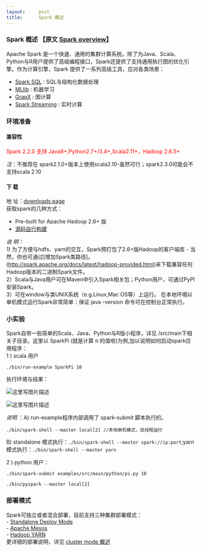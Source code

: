 ```yaml
---
layout:     post
title:      Spark 概述
---
```

<div id="article_content" class="article_content clearfix csdn-tracking-statistics" data-pid="blog" data-mod="popu_307" data-dsm="post">
								            <div id="content_views" class="markdown_views prism-atom-one-dark">
							<!-- flowchart 箭头图标 勿删 -->
							<svg xmlns="http://www.w3.org/2000/svg" style="display: none;"><path stroke-linecap="round" d="M5,0 0,2.5 5,5z" id="raphael-marker-block" style="-webkit-tap-highlight-color: rgba(0, 0, 0, 0);"></path></svg>
							<h3 id="spark-概述-原文-spark-overview">Spark 概述 【原文 <a href="http://spark.apache.org/docs/latest/" rel="nofollow" target="_blank">Spark overview</a>】</h3>

<p>Apache Spark 是一个快速、通用的集群计算系统。除了为Java、Scala、Python与R用户提供了高级编程接口，Spark还提供了支持通用执行图的优化引擎。作为计算引擎，Spark 提供了一系列高级工具，应对各类场景：</p>

<ul>
<li><a href="http://spark.apache.org/docs/latest/sql-programming-guide.html" rel="nofollow" target="_blank">Spark SQL</a> : SQL与结构化数据处理</li>
<li><a href="http://spark.apache.org/docs/latest/ml-guide.html" rel="nofollow" target="_blank">MLlib</a> : 机器学习</li>
<li><a href="http://spark.apache.org/docs/latest/graphx-programming-guide.html" rel="nofollow" target="_blank">GrapX</a> : 图计算</li>
<li><a href="http://spark.apache.org/docs/latest/streaming-programming-guide.html" rel="nofollow" target="_blank">Spark Streaming</a> : 实时计算</li>
</ul>

<h3 id="环境准备">环境准备</h3>



<h4 id="兼容性">兼容性</h4>

<p><font color="#ff0000">Spark 2.2.0 支持 Java8+,Python2.7+/3.4+,Scala2.11+，Hadoop 2.6.5+ </font></p>

<p><em>注</em>：不推荐在 spark2.1.0+版本上使用scala2.10-虽然可行；spark2.3.0可能会不支持scala 2.10 </p>

<h4 id="下-载">下 载</h4>

<p>地 址：<a href="http://spark.apache.org/downloads.html" rel="nofollow">downloads page</a> <br>
获取spark的几种方式：</p>

<ul>
<li>Pre-built for Apache Hadoop 2.6+ 版</li>
<li><a href="http://spark.apache.org/docs/latest/building-spark.html" rel="nofollow">源码自行构建</a></li>
</ul>

<p><em>说 明：</em> <br>
 1) 为了方便与hdfs、yarn的交互，Spark预打包了2.6+版Hadoop的客户端库 - 当然，你也可通过[增加Spark类路径]。(<a href="http://spark.apache.org/docs/latest/hadoop-provided.html" rel="nofollow">http://spark.apache.org/docs/latest/hadoop-provided.html</a>)来下载兼容任何Hadoop版本的二进制Spark文件。 <br>
 2）Scala与Java用户可在Maven中引入Spark相关包；Python用户，可通过PyPI安装Spark。 <br>
 3）可在window与类UNIX系统（e.g.Linux,Mac OS等）上运行。 在本地环境以单机模式运行Spark非常简单：保证 java -version 命令可在控制台正常执行。</p>

<h3 id="小实验">小实验</h3>

<p>Spark自带一些简单的Scala、Java、Python与R版小程序，详见 /src/main下相关子目录。这里以 SparkPi (就是计算 π 的值啦)为例,加以说明如何启动spark应用程序： <br>
1 ) scala 用户</p>



<pre class="prettyprint"><code class=" hljs applescript">./bin/<span class="hljs-command">run</span>-example SparkPi <span class="hljs-number">10</span></code></pre>

<p>执行环境与结果：</p>

<p><img src="https://img-blog.csdn.net/20171218152047257?watermark/2/text/aHR0cDovL2Jsb2cuY3Nkbi5uZXQvcGVuZ3ljaF8zMjE=/font/5a6L5L2T/fontsize/400/fill/I0JBQkFCMA==/dissolve/70/gravity/SouthEast" alt="这里写图片描述" title=""></p>

<p><img src="https://img-blog.csdn.net/20171218151952495?watermark/2/text/aHR0cDovL2Jsb2cuY3Nkbi5uZXQvcGVuZ3ljaF8zMjE=/font/5a6L5L2T/fontsize/400/fill/I0JBQkFCMA==/dissolve/70/gravity/SouthEast" alt="这里写图片描述" title=""></p>

<p><em>说明</em> ：A)  run-example程序内部调用了 spark-submit 脚本执行的。</p>



<pre class="prettyprint"><code class=" hljs livecodeserver">./bin/spark-<span class="hljs-built_in">shell</span> <span class="hljs-comment">--master local[2] //本地单机模式，双线程运行</span></code></pre>

<p>B) standalone 模式执行：<code>./bin/spark-shell --master spark://ip:port</code>;yarn 模式执行：<code>./bin/spark-shell --master yarn</code></p>

<p>2 ) python 用户：</p>



<pre class="prettyprint"><code class=" hljs livecodeserver">./bin/spark-submit examples/src/main/python/<span class="hljs-constant">pi</span>.py <span class="hljs-number">10</span></code></pre>



<pre class="prettyprint"><code class=" hljs brainfuck"><span class="hljs-string">.</span><span class="hljs-comment">/bin/pyspark</span> <span class="hljs-literal">-</span><span class="hljs-literal">-</span><span class="hljs-comment">master</span> <span class="hljs-comment">local</span><span class="hljs-title">[</span><span class="hljs-comment">2</span><span class="hljs-title">]</span></code></pre>



<h3 id="部署模式">部署模式</h3>

<p>Spark可独立或者混合部署，目前支持三种集群部署模式： <br>
 - <a href="http://spark.apache.org/docs/latest/spark-standalone.html" rel="nofollow" target="_blank">Standalone Deploy Mode</a> <br>
 - <a href="http://spark.apache.org/docs/latest/running-on-mesos.html" rel="nofollow" target="_blank">Apache Mesos</a> <br>
 - <a href="http://spark.apache.org/docs/latest/running-on-yarn.html" rel="nofollow" target="_blank">Hadoop YARN</a> <br>
 更详细的部署说明，详见 <a href="http://spark.apache.org/docs/latest/cluster-overview.html" rel="nofollow" target="_blank">cluster mode 概述</a></p>            </div>
						<link href="https://csdnimg.cn/release/phoenix/mdeditor/markdown_views-9e5741c4b9.css" rel="stylesheet">
                </div>